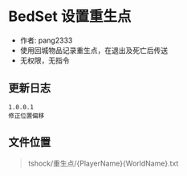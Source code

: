 # BedSet 设置重生点

- 作者: pang2333
- 使用回城物品记录重生点，在退出及死亡后传送
- 无权限，无指令
  

## 更新日志

```
1.0.0.1
修正位置偏移
```



## 文件位置
> tshock/重生点/{PlayerName}{WorldName}.txt

